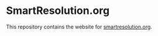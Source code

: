 # SmartResolution.org

This repository contains the website for [smartresolution.org](http://smartresolution.org).